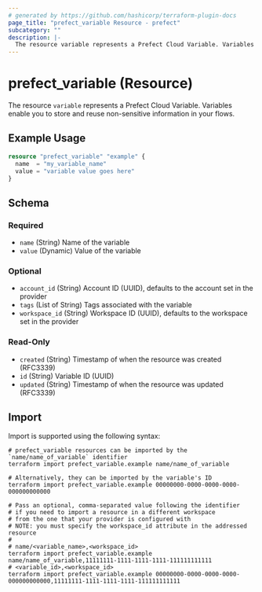 ```yaml
---
# generated by https://github.com/hashicorp/terraform-plugin-docs
page_title: "prefect_variable Resource - prefect"
subcategory: ""
description: |-
  The resource variable represents a Prefect Cloud Variable. Variables enable you to store and reuse non-sensitive information in your flows.
---
```


# prefect_variable (Resource)

The resource `variable` represents a Prefect Cloud Variable. Variables enable you to store and reuse non-sensitive information in your flows.

## Example Usage

```terraform
resource "prefect_variable" "example" {
  name  = "my_variable_name"
  value = "variable value goes here"
}
```

<!-- schema generated by tfplugindocs -->
## Schema

### Required

- `name` (String) Name of the variable
- `value` (Dynamic) Value of the variable

### Optional

- `account_id` (String) Account ID (UUID), defaults to the account set in the provider
- `tags` (List of String) Tags associated with the variable
- `workspace_id` (String) Workspace ID (UUID), defaults to the workspace set in the provider

### Read-Only

- `created` (String) Timestamp of when the resource was created (RFC3339)
- `id` (String) Variable ID (UUID)
- `updated` (String) Timestamp of when the resource was updated (RFC3339)

## Import

Import is supported using the following syntax:

```shell
# prefect_variable resources can be imported by the `name/name_of_variable` identifier
terraform import prefect_variable.example name/name_of_variable

# Alternatively, they can be imported by the variable's ID
terraform import prefect_variable.example 00000000-0000-0000-0000-000000000000

# Pass an optional, comma-separated value following the identifier
# if you need to import a resource in a different workspace
# from the one that your provider is configured with
# NOTE: you must specify the workspace_id attribute in the addressed resource
#
# name/<variable_name>,<workspace_id>
terraform import prefect_variable.example name/name_of_variable,11111111-1111-1111-1111-111111111111
# <variable_id>,<workspace_id>
terraform import prefect_variable.example 00000000-0000-0000-0000-000000000000,11111111-1111-1111-1111-111111111111
```
